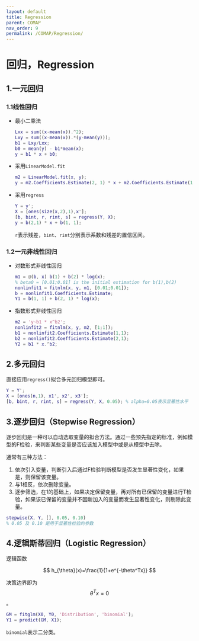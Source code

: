 ```yaml
---
layout: default
title: Regression
parent: COMAP
nav_order: 9
permalink: /COMAP/Regression/
---
```


# 回归，Regression

## 1.一元回归

### 1.1线性回归

* 最小二乘法

  ```matlab
  Lxx = sum((x-mean(x)).^2);
  Lxy = sum((x-mean(x)).*(y-mean(y)));
  b1 = Lxy/Lxx;
  b0 = mean(y) - b1*mean(x);
  y = b1 * x + b0;
  ```

* 采用`LinearModel.fit`

  ```matlab
  m2 = LinearModel.fit(x, y);
  y = m2.Coefficients.Estimate(2, 1) * x + m2.Coefficients.Estimate(1, 1);
  ```

* 采用`regress`

  ```matlab
  Y = y';
  X = [ones(size(x,2),1),x'];
  [b, bint, r, rint, s] = regress(Y, X);
  y = b(2,1) * x + b(1, 1);
  ```

  `r`表示残差，`bint`、`rint`分别表示系数和残差的置信区间。

### 1.2一元非线性回归

* 对数形式非线性回归

  ```matlab
  m1 = @(b, x) b(1) + b(2) * log(x);
  % beta0 = [0.01;0.01] is the initial estimation for b(1),b(2)
  nonlinfit1 = fitnlm(x, y, m1, [0.01;0.01]);
  b = nonlinfit1.Coefficients.Estimate;
  Y1 = b(1, 1) + b(2, 1) * log(x);
  ```

* 指数形式非线性回归

  ```matlab
  m2 = 'y~b1 * x^b2';
  nonlinfit2 = fitnlm(x, y, m2, [1;1]);
  b1 = nonlinfit2.Coefficients.Estimate(1,1);
  b2 = nonlinfit2.Coefficients.Estimate(2,1);
  Y2 = b1 * x.^b2;
  ```

## 2.多元回归

直接应用`regress()`拟合多元回归模型即可。

```matlab
Y = Y';
X = [ones(n,1), x1', x2', x3'];
[b, bint, r, rint, s] = regress(Y, X, 0.05); % alpha=0.05表示显著性水平
```

## 3.逐步回归（Stepwise Regression）

逐步回归是一种可以自动选取变量的拟合方法。通过一些预先指定的标准，例如模型的F检验，来判断某些变量是否应该加入模型中或是从模型中去除。

通常有三种方法：

1. 依次引入变量，判断引入后通过F检验判断模型是否发生显著性变化，如果是，则保留该变量。
2. 与1相反，依次删除变量。
3. 逐步筛选，在1的基础上，如果决定保留变量，再对所有已保留的变量进行T检验，如果该已保留的变量并不因新加入的变量而发生显著性变化，则剔除此变量。

```matlab
stepwise(X, Y, [], 0.05, 0.10)
% 0.05 及 0.10 是用于显著性检验的参数
```

## 4.逻辑斯蒂回归（Logistic Regression）

逻辑函数

$$
h_{\theta}(x)=\frac{1}{1+e^{-\theta^Tx}}
$$

决策边界即为$$\theta^Tx=0$$。

```matlab
GM = fitglm(X0, Y0, 'Distribution', 'binomial');
Y1 = predict(GM, X1);
```

`binomial`表示二分类。